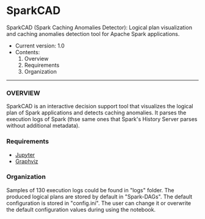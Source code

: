 # SparkCAD
SparkCAD (Spark Caching Anomalies Detector): Logical plan visualization and caching anomalies detection tool for Apache Spark applications.

* Current version: 1.0
* Contents:
  1. Overview
  2. Requirements
  3. Organization

---
### OVERVIEW ###

SparkCAD is an interactive decision support tool that visualizes the logical plan of Spark applications and detects caching anomalies. 
It parses the execution logs of Spark (thse same ones that Spark's History Server parses without additional metadata).


### Requirements ###
 * [Jupyter](https://jupyter.org/)
 * [Graphviz](https://graphviz.readthedocs.io/en/stable/manual.html)

### Organization ###

Samples of 130 execution logs could be found in "logs" folder.
The produced logical plans are stored by default in "Spark-DAGs".
The default configuration is stored in "config.ini". The user can change it or overwrite the default configuration values during using the notebook.
